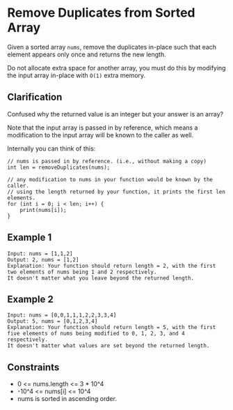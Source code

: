 # Remove Duplicates from Sorted Array

Given a sorted array `nums`, remove the duplicates in-place such that each element appears only once and returns the new length.

Do not allocate extra space for another array, you must do this by modifying the input array in-place with `O(1)` extra memory.

## Clarification

Confused why the returned value is an integer but your answer is an array?

Note that the input array is passed in by reference, which means a modification to the input array will be known to the caller as well.

Internally you can think of this:
```
// nums is passed in by reference. (i.e., without making a copy)
int len = removeDuplicates(nums);

// any modification to nums in your function would be known by the caller.
// using the length returned by your function, it prints the first len elements.
for (int i = 0; i < len; i++) {
    print(nums[i]);
}
```
## Example 1
```
Input: nums = [1,1,2]
Output: 2, nums = [1,2]
Explanation: Your function should return length = 2, with the first two elements of nums being 1 and 2 respectively.
It doesn't matter what you leave beyond the returned length.
```
## Example 2
```
Input: nums = [0,0,1,1,1,2,2,3,3,4]
Output: 5, nums = [0,1,2,3,4]
Explanation: Your function should return length = 5, with the first five elements of nums being modified to 0, 1, 2, 3, and 4 respectively.
It doesn't matter what values are set beyond the returned length.
```
## Constraints

* 0 <= nums.length <= 3 * 10^4
* -10^4 <= nums[i] <= 10^4
* nums is sorted in ascending order.
